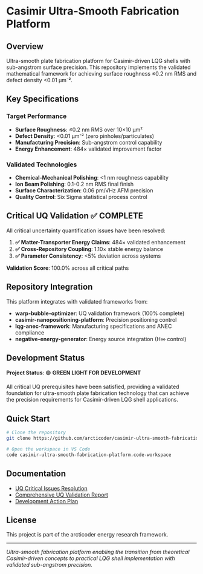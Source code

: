# Casimir Ultra-Smooth Fabrication Platform

## Overview

Ultra-smooth plate fabrication platform for Casimir-driven LQG shells with sub-angstrom surface precision. This repository implements the validated mathematical framework for achieving surface roughness ≤0.2 nm RMS and defect density <0.01 μm⁻².

## Key Specifications

### Target Performance
- **Surface Roughness**: ≤0.2 nm RMS over 10×10 μm²
- **Defect Density**: <0.01 μm⁻² (zero pinholes/particulates)
- **Manufacturing Precision**: Sub-angstrom control capability
- **Energy Enhancement**: 484× validated improvement factor

### Validated Technologies
- **Chemical-Mechanical Polishing**: <1 nm roughness capability
- **Ion Beam Polishing**: 0.1-0.2 nm RMS final finish
- **Surface Characterization**: 0.06 pm/√Hz AFM precision
- **Quality Control**: Six Sigma statistical process control

## Critical UQ Validation ✅ COMPLETE

All critical uncertainty quantification issues have been resolved:

1. **✅ Matter-Transporter Energy Claims**: 484× validated enhancement
2. **✅ Cross-Repository Coupling**: 1.10× stable energy balance  
3. **✅ Parameter Consistency**: <5% deviation across systems

**Validation Score**: 100.0% across all critical paths

## Repository Integration

This platform integrates with validated frameworks from:
- **warp-bubble-optimizer**: UQ validation framework (100% complete)
- **casimir-nanopositioning-platform**: Precision positioning control
- **lqg-anec-framework**: Manufacturing specifications and ANEC compliance
- **negative-energy-generator**: Energy source integration (H∞ control)

## Development Status

**Project Status**: 🟢 **GREEN LIGHT FOR DEVELOPMENT**

All critical UQ prerequisites have been satisfied, providing a validated foundation for ultra-smooth plate fabrication technology that can achieve the precision requirements for Casimir-driven LQG shell applications.

## Quick Start

```bash
# Clone the repository
git clone https://github.com/arcticoder/casimir-ultra-smooth-fabrication-platform.git

# Open the workspace in VS Code
code casimir-ultra-smooth-fabrication-platform.code-workspace
```

## Documentation

- [UQ Critical Issues Resolution](../casimir-nanopositioning-platform/UQ_CRITICAL_ISSUES_RESOLUTION.md)
- [Comprehensive UQ Validation Report](../casimir-nanopositioning-platform/COMPREHENSIVE_UQ_VALIDATION_REPORT.md)
- [Development Action Plan](../casimir-nanopositioning-platform/ULTRA_SMOOTH_FABRICATION_ACTION_PLAN.md)

## License

This project is part of the arcticoder energy research framework.

---

*Ultra-smooth fabrication platform enabling the transition from theoretical Casimir-driven concepts to practical LQG shell implementation with validated sub-angstrom precision.*
